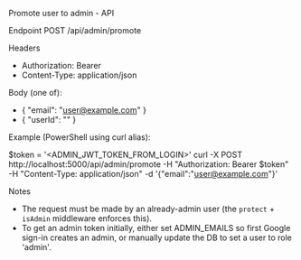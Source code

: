 Promote user to admin - API

Endpoint
POST /api/admin/promote

Headers
- Authorization: Bearer <admin-jwt-token>
- Content-Type: application/json

Body (one of):
- { "email": "user@example.com" }
- { "userId": "<mongodb-id>" }

Example (PowerShell using curl alias):

$token = '<ADMIN_JWT_TOKEN_FROM_LOGIN>'
curl -X POST http://localhost:5000/api/admin/promote -H "Authorization: Bearer $token" -H "Content-Type: application/json" -d '{"email":"user@example.com"}'

Notes
- The request must be made by an already-admin user (the `protect` + `isAdmin` middleware enforces this).
- To get an admin token initially, either set ADMIN_EMAILS so first Google sign-in creates an admin, or manually update the DB to set a user to role 'admin'.

